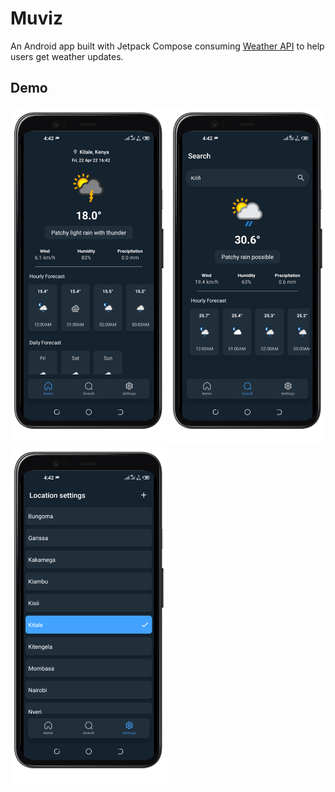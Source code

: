 # Muviz
An Android app built with Jetpack Compose consuming [Weather API](https://www.weatherapi.com/) to help users get weather updates.

## Demo
<img src="screenshots/screen1.png" width="250"/> <img src="screenshots/screen2.png" width="250"/> <img src="screenshots/screen3.png" width="250"/>